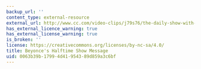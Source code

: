 ```yaml
---
backup_url: ''
content_type: external-resource
external_url: http://www.cc.com/video-clips/j79s76/the-daily-show-with-trevor-noah-beyonce-s-halftime-show-message
has_external_licence_warning: true
has_external_license_warning: true
is_broken: ''
license: https://creativecommons.org/licenses/by-nc-sa/4.0/
title: Beyonce's Halftime Show Message
uid: 0063b39b-1799-4d41-9543-89d859a3c6bf
---
```


